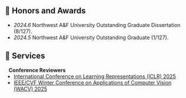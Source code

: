 

## 🏅 Honors and Awards
- *2024.6* Northwest A&F University Outstanding Graduate Dissertation (8/127).
- *2024.5* Northwest A&F University Outstanding Graduate (1/127).



## 👀 Services
<h4 style="margin:0 10px 0;">Conference Reviewers</h4>

<ul style="margin:0 0 5px;">
  <li><a href="https://iclr.cc/Conferences/2025/"><autocolor>International Conference on Learning Representations (ICLR) 2025</autocolor></a></li>
  <li><a href="https://wacv2025.thecvf.com/"><autocolor>IEEE/CVF Winter Conference on Applications of Computer Vision (WACV) 2025</autocolor></a></li>

</ul>


<!--

<h4 style="margin:0 10px 0;">Journal Reviewers</h4>

<ul style="margin:0 0 20px;">
  <li><a href="https://www.computer.org/csdl/journal/tp"><autocolor>IEEE Transactions on Pattern Analysis and Machine Intelligence (TPAMI)</autocolor></a></li>
  <li><a href="https://www.springer.com/journal/11263"><autocolor>International Journal of Computer Vision (IJCV)</autocolor></a></li>

</ul>
-->
